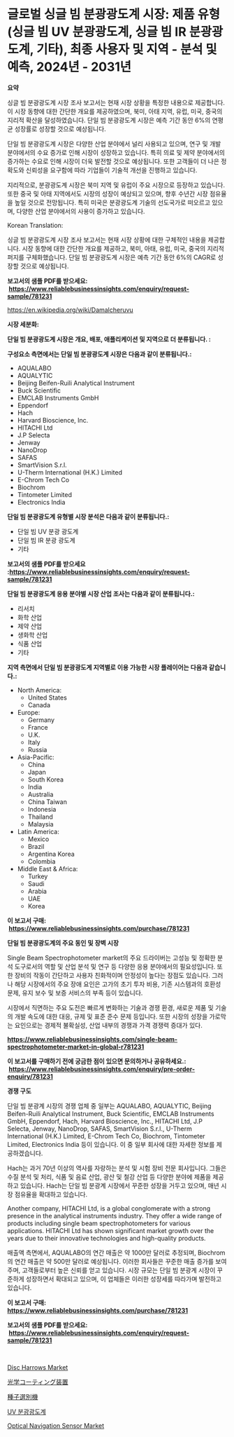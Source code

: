 <p><h1>글로벌 싱글 빔 분광광도계 시장: 제품 유형 (싱글 빔 UV 분광광도계, 싱글 빔 IR 분광광도계, 기타), 최종 사용자 및 지역 - 분석 및 예측, 2024년 - 2031년</h1></p><p><strong>요약</strong></p>
<p><p>싱글 빔 분광광도계 시장 조사 보고서는 현재 시장 상황을 특정한 내용으로 제공합니다.이 시장 동향에 대한 간단한 개요를 제공하였으며, 북미, 아태 지역, 유럽, 미국, 중국의 지리적 확산을 달성하였습니다. 단일 빔 분광광도계 시장은 예측 기간 동안 6%의 연평균 성장률로 성장할 것으로 예상됩니다.</p><p>단일 빔 분광광도계 시장은 다양한 산업 분야에서 널리 사용되고 있으며, 연구 및 개발 분야에서의 수요 증가로 인해 시장이 성장하고 있습니다. 특히 의료 및 제약 분야에서의 증가하는 수요로 인해 시장이 더욱 발전할 것으로 예상됩니다. 또한 고객들이 더 나은 정확도와 신뢰성을 요구함에 따라 기업들이 기술적 개선을 진행하고 있습니다.</p><p>지리적으로, 분광광도계 시장은 북미 지역 및 유럽이 주요 시장으로 등장하고 있습니다. 또한 중국 및 아태 지역에서도 시장의 성장이 예상되고 있으며, 향후 수년간 시장 점유율을 높일 것으로 전망됩니다. 특히 미국은 분광광도계 기술의 선도국가로 떠오르고 있으며, 다양한 산업 분야에서의 사용이 증가하고 있습니다.</p><p>Korean Translation:</p><p>싱글 빔 분광광도계 시장 조사 보고서는 현재 시장 상황에 대한 구체적인 내용을 제공합니다. 시장 동향에 대한 간단한 개요를 제공하고, 북미, 아태, 유럽, 미국, 중국의 지리적 퍼지를 구체화했습니다. 단일 빔 분광광도계 시장은 예측 기간 동안 6%의 CAGR로 성장할 것으로 예상됩니다.</p></p>
<p><strong>보고서의 샘플 PDF를 받으세요: &nbsp;<a href="https://www.reliablebusinessinsights.com/enquiry/request-sample/781231">https://www.reliablebusinessinsights.com/enquiry/request-sample/781231</a></strong></p>
<p><a href="https://en.wikipedia.org/wiki/Damalcheruvu">https://en.wikipedia.org/wiki/Damalcheruvu</a></p>
<p><strong>시장 세분화:</strong></p>
<p><strong> 단일 빔 분광광도계 시장은 개요, 배포, 애플리케이션 및 지역으로 더 분류됩니다. :</strong></p>
<p><strong>구성요소 측면에서는 단일 빔 분광광도계 시장은 다음과 같이 분류됩니다.:</strong></p>
<p><ul><li>AQUALABO</li><li>AQUALYTIC</li><li>Beijing Beifen-Ruili Analytical Instrument</li><li>Buck Scientific</li><li>EMCLAB Instruments GmbH</li><li>Eppendorf</li><li>Hach</li><li>Harvard Bioscience, Inc.</li><li>HITACHI Ltd</li><li>J.P Selecta</li><li>Jenway</li><li>NanoDrop</li><li>SAFAS</li><li>SmartVision S.r.l.</li><li>U-Therm International (H.K.) Limited</li><li>E-Chrom Tech Co</li><li>Biochrom</li><li>Tintometer Limited</li><li>Electronics India</li></ul></p>
<p><strong> 단일 빔 분광광도계 유형별 시장 분석은 다음과 같이 분류됩니다.:</strong></p>
<p><ul><li>단일 빔 UV 분광 광도계</li><li>단일 빔 IR 분광 광도계</li><li>기타</li></ul></p>
<p><strong>보고서의 샘플 PDF를 받으세요 :<a href="https://www.reliablebusinessinsights.com/enquiry/request-sample/781231">https://www.reliablebusinessinsights.com/enquiry/request-sample/781231</a></strong></p>
<p><strong> 단일 빔 분광광도계 응용 분야별 시장 산업 조사는 다음과 같이 분류됩니다.:</strong></p>
<p><ul><li>리서치</li><li>화학 산업</li><li>제약 산업</li><li>생화학 산업</li><li>식품 산업</li><li>기타</li></ul></p>
<p><strong>지역 측면에서 단일 빔 분광광도계 지역별로 이용 가능한 시장 플레이어는 다음과 같습니다.:</strong></p>
<p><ul>
    <li>
        North America:
        <ul>
            <li>United States</li>
            <li>Canada</li>
        </ul>
    </li>
    <li>
        Europe:
        <ul>
            <li>Germany</li>
            <li>France</li>
            <li>U.K.</li>
            <li>Italy</li>
            <li>Russia</li>
        </ul>
    </li>
    <li>
        Asia-Pacific:
        <ul>
            <li>China</li>
            <li>Japan</li>
            <li>South Korea</li>
            <li>India</li>
            <li>Australia</li>
            <li>China Taiwan</li>
            <li>Indonesia</li>
            <li>Thailand</li>
            <li>Malaysia</li>
        </ul>
    </li>
    <li>
        Latin America:
        <ul>
            <li>Mexico</li>
            <li>Brazil</li>
            <li>Argentina Korea</li>
            <li>Colombia</li>
        </ul>
    </li>
    <li>
        Middle East & Africa:
        <ul>
            <li>Turkey</li>
            <li>Saudi</li>
            <li>Arabia</li>
            <li>UAE</li>
            <li>Korea</li>
        </ul>
    </li>
    </ul></p>
<p><strong>이 보고서 구매: &nbsp;<a href="https://www.reliablebusinessinsights.com/purchase/781231">https://www.reliablebusinessinsights.com/purchase/781231</a></strong></p>
<p><strong>단일 빔 분광광도계의 주요 동인 및 장벽 시장</strong></p>
<p><p>Single Beam Spectrophotometer market의 주요 드라이버는 고성능 및 정확한 분석 도구로서의 역할 및 산업 분석 및 연구 등 다양한 응용 분야에서의 필요성입니다. 또한 장비의 작동이 간단하고 사용자 친화적이며 안정성이 높다는 장점도 있습니다. 그러나 해당 시장에서의 주요 장애 요인은 고가의 초기 투자 비용, 기존 시스템과의 호환성 문제, 유지 보수 및 보증 서비스의 부족 등이 있습니다.</p><p>시장에서 직면하는 주요 도전은 빠르게 변화하는 기술과 경쟁 환경, 새로운 제품 및 기술의 개발 속도에 대한 대응, 규제 및 표준 준수 문제 등입니다. 또한 시장의 성장을 가로막는 요인으로는 경제적 불확실성, 산업 내부의 경쟁과 가격 경쟁력 증대가 있다.</p></p>
<p><strong><a href="https://www.reliablebusinessinsights.com/single-beam-spectrophotometer-market-in-global-r781231">https://www.reliablebusinessinsights.com/single-beam-spectrophotometer-market-in-global-r781231</a></strong></p>
<p><strong>이 보고서를 구매하기 전에 궁금한 점이 있으면 문의하거나 공유하세요.: &nbsp;<a href="https://www.reliablebusinessinsights.com/enquiry/pre-order-enquiry/781231">https://www.reliablebusinessinsights.com/enquiry/pre-order-enquiry/781231</a></strong></p>
<p><strong>경쟁 구도</strong></p>
<p><p>단일 빔 분광계 시장의 경쟁 업체 중 일부는 AQUALABO, AQUALYTIC, Beijing Beifen-Ruili Analytical Instrument, Buck Scientific, EMCLAB Instruments GmbH, Eppendorf, Hach, Harvard Bioscience, Inc., HITACHI Ltd, J.P Selecta, Jenway, NanoDrop, SAFAS, SmartVision S.r.l., U-Therm International (H.K.) Limited, E-Chrom Tech Co, Biochrom, Tintometer Limited, Electronics India 등이 있습니다. 이 중 일부 회사에 대한 자세한 정보를 제공하겠습니다.</p><p>Hach는 과거 70년 이상의 역사를 자랑하는 분석 및 시험 장비 전문 회사입니다. 그들은 수질 분석 및 처리, 식품 및 음료 산업, 광산 및 철강 산업 등 다양한 분야에 제품을 제공하고 있습니다. Hach는 단일 빔 분광계 시장에서 꾸준한 성장을 거두고 있으며, 매년 시장 점유율을 확대하고 있습니다.</p><p>Another company, HITACHI Ltd, is a global conglomerate with a strong presence in the analytical instruments industry. They offer a wide range of products including single beam spectrophotometers for various applications. HITACHI Ltd has shown significant market growth over the years due to their innovative technologies and high-quality products.</p><p>매출액 측면에서, AQUALABO의 연간 매출은 약 1000만 달러로 추정되며, Biochrom의 연간 매출은 약 500만 달러로 예상됩니다. 이러한 회사들은 꾸준한 매출 증가를 보여주며, 고객들로부터 높은 신뢰를 얻고 있습니다. 시장 규모는 단일 빔 분광계 시장이 꾸준하게 성장하면서 확대되고 있으며, 이 업체들은 이러한 성장세를 따라가며 발전하고 있습니다.</p></p>
<p><strong>이 보고서 구매: &nbsp; <a href="https://www.reliablebusinessinsights.com/purchase/781231">https://www.reliablebusinessinsights.com/purchase/781231</a></strong></p>
<p><strong>보고서의 샘플 PDF를 받으세요: &nbsp;<a href="https://www.reliablebusinessinsights.com/enquiry/request-sample/781231">https://www.reliablebusinessinsights.com/enquiry/request-sample/781231</a></strong><strong></strong></p>
<p>&nbsp;</p>
<p><p><a href="https://issuu.com/reportprime-2/docs/disc-harrows-market-size-2030.pptx">Disc Harrows Market</a></p><p><a href="https://github.com/schmahlson/Market-Research-Report-List-2/blob/main/1934762149372.md">光学コーティング装置</a></p><p><a href="https://github.com/roulaayoub-saad/Market-Research-Report-List-1/blob/main/4880886149371.md">種子選別機</a></p><p><a href="https://github.com/Nicolasrown5/Market-Research-Report-List-1/blob/main/6853026159102.md">UV 분광광도계</a></p><p><a href="https://github.com/ChiragRp1/Market-Research-Report-List-5/blob/main/optical-navigation-sensor-market.md">Optical Navigation Sensor Market</a></p></p>